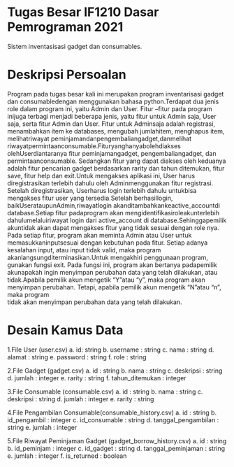 # Tugas Besar IF1210 Dasar Pemrograman 2021
Sistem inventasisasi gadget dan consumables.

# Deskripsi Persoalan
Program pada tugas besar kali ini merupakan program inventarisasi gadget dan consumabledengan menggunakan bahasa python.Terdapat dua jenis role dalam program ini, 
yaitu Admin dan  User. Fitur –fitur pada  program  inijuga  terbagi  menjadi  beberapa  jenis,  yaitu fitur  untuk Admin  saja,  User  saja, serta fitur  Admin  dan 
User.  Fitur  untuk  Adminsaja adalah  registrasi, menambahkan  item  ke  databases,  mengubah  jumlahitem,  menghapus  item, melihatriwayat 
peminjamandanpengembaliangadget,danmelihat riwayatpermintaanconsumable.Fituryanghanyabolehdiakses olehUserdiantaranya fitur peminjamangadget, pengembaliangadget, dan 
permintaanconsumable.  Sedangkan  fitur  yang  dapat  diakses  oleh  keduanya  adalah  fitur pencarian gadget berdasarkan rarity dan tahun ditemukan, fitur save, 
fitur help dan exit.Untuk mengakses  aplikasi  ini, User  harus  diregistrasikan  terlebih  dahulu  oleh Adminmenggunakan fitur registrasi. Setelah diregistrasikan, 
Userharus login terlebih dahulu untukbisa mengakses  fitur user yang  tersedia.Setelah berhasillogin, baikUserataupunAdmin,riwayatlogin 
akanditambahkankeactive_accountdi database.Setiap fitur padaprogram akan mengidentifikasiroleakunterlebih dahulumelaluiriwayat login dari active_account di 
database.Sehinggapemilik akuntidak akan dapat mengakses fitur yang tidak sesuai dengan role nya. Pada setiap fitur, program akan meminta Admin atau User untuk 
memasukkaninputsesuai  dengan  kebutuhan pada  fitur. Setiap adanya  kesalahan  input,  atau input tidak valid, maka program akanlangsungditerminasikan.Untuk 
mengakhiri penggunaan program, gunakan fungsi exit. Pada fungsi ini, program akan bertanya padapemilik akunapakah ingin menyimpan perubahan data yang telah dilakukan, 
atau tidak.Apabila pemilik akun mengetik “Y”atau “y”, maka program akan menyimpan perubahan. Tetapi, apabila  pemilik  akun  mengetik “N”atau “n”,  maka  program  
tidak  akan  menyimpan perubahan data yang telah dilakukan.

# Desain Kamus Data
1.File User (user.csv)
 a. id: string
 b. username : string
 c. nama     : string
 d. alamat   : string
 e. password : string
 f. role     : string

2.File Gadget (gadget.csv)
 a. id              : string
 b. nama            : string
 c. deskripsi       : string
 d. jumlah          : integer
 e. rarity          : string
 f. tahun_ditemukan : integer

3.File Consumable (consumable.csv)
 a. id        : string
 b. nama      : string
 c. deskripsi : string
 d. jumlah    : integer
 e. rarity    : string

4.File Pengambilan Consumable(consumable_history.csv)
 a. id                  : string
 b. id_pengambil        : integer
 c. id_consumable       : string
 d. tanggal_pengambilan : string
 e. jumlah              : integer

5.File Riwayat Peminjaman Gadget (gadget_borrow_history.csv)
 a. id                 : string
 b. id_peminjam        : integer
 c. id_gadget          : string
 d. tanggal_peminjaman : string
 e. jumlah             : integer
 f. is_returned        : boolean
